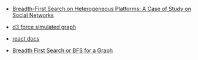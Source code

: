 

- [Breadth-First Search on Heterogeneous Platforms: A Case of Study on Social Networks](https://ieeexplore.ieee.org/document/7789331)
- [d3 force simulated graph](https://www.google.com/search?q=d3+force+simulation+graph&sxsrf=AJOqlzW-MGE-j-zaoy7gBotLanXpBSbN0w%3A1677570022615&source=hp&ei=5q_9Y8HLI4KG-QaBvrmYCQ&iflsig=AK50M_UAAAAAY_299gjLHBtU2dBfyKerNfrHmuoUqGic&oq=d3+&gs_lcp=Cgdnd3Mtd2l6EAMYADIECCMQJzIECCMQJzIECCMQJzIECAAQQzIECAAQQzIFCAAQgAQyCwgAEIAEELEDEIMBMgQIABBDMgQIABBDMgsIABCABBCxAxCDAToHCCMQ6gIQJzoFCAAQkQI6CggAELEDEIMBEENQzg1YpBJgjSRoAXAAeACAAbEBiAH1A5IBAzAuM5gBAKABAbABCg&sclient=gws-wiz)

- [react docs](https://reactjs.org/docs/getting-started.html)
- [Breadth First Search or BFS for a Graph](https://www.geeksforgeeks.org/dsa/breadth-first-search-or-bfs-for-a-graph/)
